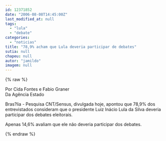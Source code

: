 ```yaml
---
id: 12371852
date: "2006-08-08T14:45:00Z"
last_modified_at: null
tags:
  - "lula"
  - "debate"
categories:
  - "noticias"
title: "78,9% acham que Lula deveria participar de debates"
sutia: null
chapeu: null
autor: "jamildo"
imagem: null
---
```

{% raw %}
<p>Por Cida Fontes e Fabio Graner<br />Da Ag&ecirc;ncia Estado</p>
<p>Bras?lia - Pesquisa CNT/Sensus, divulgada hoje, apontou que 78,9% dos entrevistados consideram que o presidente Luiz In&aacute;cio Lula da Silva deveria participar dos debates eleitorais.</p>
<p>Apenas 14,6% avaliam que ele n&atilde;o deveria participar dos debates.</p>
{% endraw %}